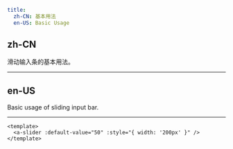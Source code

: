 ```yaml
title:
  zh-CN: 基本用法
  en-US: Basic Usage
```

## zh-CN

滑动输入条的基本用法。

---

## en-US

Basic usage of sliding input bar.

---

```vue
<template>
  <a-slider :default-value="50" :style="{ width: '200px' }" />
</template>
```
